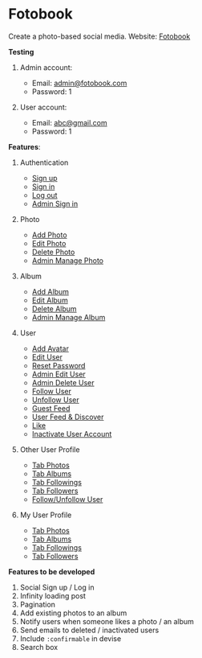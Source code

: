 # Fotobook

Create a photo-based social media.
Website: [Fotobook](https://fotobook-i2ak.onrender.com/)


**Testing**

1. Admin account:
    - Email: admin@fotobook.com
    - Password: 1

2. User account:
    - Email: abc@gmail.com
    - Password: 1


**Features**:

1. Authentication
    - [Sign up](https://drive.google.com/file/d/11MK6K5HJb2a6HpBH3pFgG1952P4hQFK8/view?usp=sharing)
    - [Sign in](https://drive.google.com/file/d/1TX4phxkI0W0pOGHWjbGxtrPQsmChnmN9/view?usp=sharing)
    - [Log out](https://drive.google.com/file/d/1vbhCq7tfgoHgS0hWCGJfinHqA_vqPPww/view?usp=sharing)
    - [Admin Sign in](https://drive.google.com/file/d/1nkRiVv1IT7TkIF3Ndt5CEsTvmbS_nWqb/view?usp=sharing)

2. Photo
    - [Add Photo](https://drive.google.com/file/d/18rm6YWFUWYsc4iTyvsn1HjveO9AnA1xi/view?usp=sharing)
    - [Edit Photo](https://drive.google.com/file/d/1kw39dDzyOIA8Rmvm2Wo2FfdokZMh78TG/view?usp=sharing)
    - [Delete Photo](https://drive.google.com/file/d/1L9HW7k9Pd1tUhyK4nuHgFXB_biCYbquH/view?usp=sharing)
    - [Admin Manage Photo](https://drive.google.com/file/d/12tyayer0zEzedMARtdJLqP9godAugZBd/view?usp=sharing)

3. Album
    - [Add Album](https://drive.google.com/file/d/1eKV_xwS34J46NP5uE7QHZdNFUGJJXHQA/view?usp=sharing)
    - [Edit Album](https://drive.google.com/file/d/1pNUvao-HO52oStapQX-xxsnO95KJsW_1/view?usp=sharing)
    - [Delete Album](https://drive.google.com/file/d/1OqlX5RdRhzgFaKGg3QdSNy399TnZ6t7H/view?usp=sharing)
    - [Admin Manage Album](https://drive.google.com/file/d/1PPRPZv1RwWWzb6YlO0muJi1yhNDFHqZr/view?usp=sharing)

4. User
    - [Add Avatar](https://drive.google.com/file/d/1mPS_ieJfcek3S364u6Shtl3SsX6UlOZD/view?usp=sharing)
    - [Edit User](https://drive.google.com/file/d/19n2Ai9OEZN6v3OUBNtql-M8HErFZztCZ/view?usp=sharing)
    - [Reset Password](https://drive.google.com/file/d/16GgQoQLBXnOGWqFab4grXAxvwfEPPS8J/view?usp=sharing)
    - [Admin Edit User](https://drive.google.com/file/d/1g9d8WHuNRDwq5xPfsEC_vGxhuU23G8ca/view?usp=sharing)
    - [Admin Delete User](https://drive.google.com/file/d/1FhnqMJHD7uELe7B_HLWzSZv78pjcxRf8/view?usp=sharing)
    - [Follow User](https://drive.google.com/file/d/156v_k1dTEeAlh9gAHkNgeTTIYQFYEQtO/view?usp=sharing)
    - [Unfollow User](https://drive.google.com/file/d/1HALGtSByJKraa-pLgSL5vVBqKaT8p4jA/view?usp=sharing)
    - [Guest Feed](https://drive.google.com/file/d/1-2YNmHEKIlV8phzQsrtpXaBUrGNh2f1o/view?usp=sharing)
    - [User Feed & Discover](https://drive.google.com/file/d/1o52mxG09fOPOKJhzUfq6-EAN8DdvF6n-/view?usp=sharing)
    - [Like](https://drive.google.com/file/d/1BBA0Cu7GZguZBSfiUnKqZHRl19OKfQyt/view?usp=sharing)
    - [Inactivate User Account](https://drive.google.com/file/d/175fVT1Dl7LZHKjkzD56r9Na5AXP3YUVd/view?usp=sharing)

5. Other User Profile
    - [Tab Photos](https://drive.google.com/file/d/1gw0OXWkBjm2vgdmEs02nt0moospt4EG_/view?usp=sharing)
    - [Tab Albums](https://drive.google.com/file/d/1JnnvkYDGWJznUydm5_FNQYYl-Rltolxd/view?usp=sharing)
    - [Tab Followings](https://drive.google.com/file/d/1YwALlWtx9sFQ4TNr5s9_sgbVuOFojX9V/view?usp=sharing)
    - [Tab Followers](https://drive.google.com/file/d/16XP8UWoKWzitqAh9csdBqSwlTYdlmSkL/view?usp=sharing)
    - [Follow/Unfollow User](https://drive.google.com/file/d/1PDEGer7ZOvzVXq3es_ENF1id1L5ND4Q3/view?usp=sharing)

6. My User Profile
    - [Tab Photos](https://drive.google.com/file/d/1ZbD4bDPh1MZSRxAAa7qLegHZ0ymdm_46/view?usp=sharing)
    - [Tab Albums](https://drive.google.com/file/d/17tQmGyRz7vRd-w4H7XMltHxEiNZFVjAI/view?usp=sharing)
    - [Tab Followings](https://drive.google.com/file/d/1CyP2sv8X8PQGBrzLek-U6CunpJgOrtik/view?usp=sharing)
    - [Tab Followers](https://drive.google.com/file/d/1Qf4Nt3ckYsLuQYMMJ6jKAKAI05UQgAMs/view?usp=sharing)


**Features to be developed**

1. Social Sign up / Log in
2. Infinity loading post
3. Pagination
4. Add existing photos to an album
5. Notify users when someone likes a photo / an album
6. Send emails to deleted / inactivated users
7. Include `:confirmable` in devise
8. Search box
